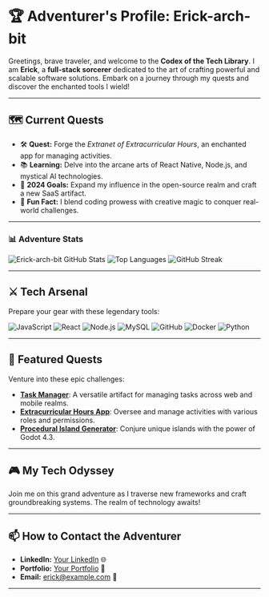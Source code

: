 # 🏆 **Adventurer's Profile: Erick-arch-bit**

Greetings, brave traveler, and welcome to the **Codex of the Tech Library**. I am **Erick**, a **full-stack sorcerer** dedicated to the art of crafting powerful and scalable software solutions. Embark on a journey through my quests and discover the enchanted tools I wield!

---

## 🗺️ **Current Quests**

- 🛠️ **Quest:** Forge the *Extranet of Extracurricular Hours*, an enchanted app for managing activities.
- 📚 **Learning:** Delve into the arcane arts of React Native, Node.js, and mystical AI technologies.
- 🎯 **2024 Goals:** Expand my influence in the open-source realm and craft a new SaaS artifact.
- 🔮 **Fun Fact:** I blend coding prowess with creative magic to conquer real-world challenges.

---

### 📊 **Adventure Stats**

![Erick-arch-bit GitHub Stats](https://github-readme-stats.vercel.app/api?username=Erick-arch-bit&show_icons=true&theme=radical)
![Top Languages](https://github-readme-stats.vercel.app/api/top-langs/?username=Erick-arch-bit&layout=compact&theme=radical)
![GitHub Streak](https://github-readme-streak-stats.herokuapp.com/?user=Erick-arch-bit&theme=radical)

---

## ⚔️ **Tech Arsenal**

Prepare your gear with these legendary tools:

![JavaScript](https://img.shields.io/badge/JavaScript-F7DF1E?style=flat&logo=javascript&logoColor=black)
![React](https://img.shields.io/badge/React-61DAFB?style=flat&logo=react&logoColor=black)
![Node.js](https://img.shields.io/badge/Node.js-339933?style=flat&logo=node-dot-js&logoColor=white)
![MySQL](https://img.shields.io/badge/MySQL-4479A1?style=flat&logo=mysql&logoColor=white)
![GitHub](https://img.shields.io/badge/GitHub-181717?style=flat&logo=github)
![Docker](https://img.shields.io/badge/Docker-2496ED?style=flat&logo=docker&logoColor=white)
![Python](https://img.shields.io/badge/Python-3776AB?style=flat&logo=python&logoColor=white)

---

## 🌟 **Featured Quests**

Venture into these epic challenges:

- **[Task Manager](https://github.com/Erick-arch-bit/task-manager)**: A versatile artifact for managing tasks across web and mobile realms.
- **[Extracurricular Hours App](https://github.com/Erick-arch-bit/extracurricular-hours)**: Oversee and manage activities with various roles and permissions.
- **[Procedural Island Generator](https://github.com/Erick-arch-bit/procedural-island-generator)**: Conjure unique islands with the power of Godot 4.3.

---

## 🎮 **My Tech Odyssey**

Join me on this grand adventure as I traverse new frameworks and craft groundbreaking systems. The realm of technology awaits!

---

## 📫 **How to Contact the Adventurer**

- **LinkedIn:** [Your LinkedIn](https://www.linkedin.com/in/erick-arch-bit) 🌐
- **Portfolio:** [Your Portfolio](https://erick-arch-bit.dev) 💼
- **Email:** [erick@example.com](mailto:erick@example.com) 📧

---
